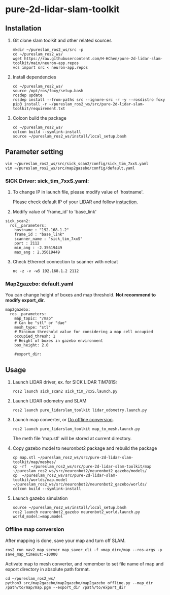 # pure-2d-lidar-slam-toolkit
## Installation

1. Git clone slam toolkit and other related sources
    ```
    mkdir ~/pureslam_ros2_ws/src -p
    cd ~/pureslam_ros2_ws/
    wget https://raw.githubusercontent.com/H-HChen/pure-2d-lidar-slam-toolkit/main/neuron-app.repos
    vcs import src < neuron-app.repos 

    ```

2. Install dependencies
    ```
    cd ~/pureslam_ros2_ws/
    source /opt/ros/foxy/setup.bash
    rosdep update
    rosdep install --from-paths src --ignore-src -r -y --rosdistro foxy
    pip3 install -r ~/pureslam_ros2_ws/src/pure-2d-lidar-slam-toolkit/requirement.txt
    ```

3. Colcon build the package
    ```
    cd ~/pureslam_ros2_ws/
    colcon build --symlink-install 
    source ~/pureslam_ros2_ws/install/local_setup.bash
    ```
## Parameter setting
```
vim ~/pureslam_ros2_ws/src/sick_scan2/config/sick_tim_7xxS.yaml
vim ~/pureslam_ros2_ws/src/map2gazebo/config/default.yaml 
```
### SICK Driver: sick_tim_7xxS.yaml: 

1. To change IP in launch file, please modify value of 'hostname'.

    Please check default IP of your LIDAR and follow [instuction](https://github.com/SICKAG/sick_scan2).

2. Modify value of 'frame_id' to 'base_link'
```
sick_scan2:
  ros__parameters:
    hostname : "192.168.1.2"
    frame_id : "base_link"
    scanner_name : "sick_tim_7xxS"
    port : 2112
    min_ang : -2.35619449
    max_ang : 2.35619449
```
3. Check Ethernet connection to scanner with netcat
    ```
    nc -z -v -w5 192.168.1.2 2112
    ```
### Map2gazebo: default.yaml

You can change height of boxes and map threshold. **Not recommend to modify export_dir.**
```
map2gazebo:
  ros__parameters:
    map_topic: "/map"
    # Can be "stl" or "dae"
    mesh_type: "stl"
    # Minimum threshold value for considering a map cell occupied
    occupied_thresh: 1
    # Height of boxes in gazebo environment
    box_height: 2.0

    #export_dir: 
```
## Usage

1. Launch LIDAR driver, ex. for SICK LIDAR TiM781S:
    ```
    ros2 launch sick_scan2 sick_tim_7xxS.launch.py  
    ```

2. Launch LIDAR odometry and SLAM
    ```
    ros2 launch pure_lidarslam_toolkit lidar_odometry.launch.py 
    ```

3. Launch map converter, or [Do offline conversion](https://github.com/H-HChen/pure-2d-lidar-slam-toolkit#offline-map-conversion).
    ```
    ros2 launch pure_lidarslam_toolkit map_to_mesh.launch.py 
    ```
    The meth file 'map.stl' will be stored at current directory.
 
4. Copy gazebo model to neuronbot2 package and rebuild the package
    ```
    cp map.stl ~/pureslam_ros2_ws/src/pure-2d-lidar-slam-toolkit/map/meshes/
    cp -rf  ~/pureslam_ros2_ws/src/pure-2d-lidar-slam-toolkit/map  ~/pureslam_ros2_ws/src/neuronbot2/neuronbot2_gazebo/models/
    cp  ~/pureslam_ros2_ws/src/pure-2d-lidar-slam-toolkit/worlds/map.model  ~/pureslam_ros2_ws/src/neuronbot2/neuronbot2_gazebo/worlds/
    colcon build --symlink-install
    ```
5. Launch gazebo simulation
    ```
    source ~/pureslam_ros2_ws/install/local_setup.bash
    ros2 launch neuronbot2_gazebo neuronbot2_world.launch.py world_model:=map.model
    ```
    
### Offline map conversion

After mapping is done, save your map and turn off SLAM.
```
ros2 run nav2_map_server map_saver_cli -f <map_dir>/map --ros-args -p save_map_timeout:=10000
```

Activate map to mesh converter, and remember to set file name of map and export directory in absolute path format.
```
cd ~/pureslam_ros2_ws/
python3 src/map2gazebo/map2gazebo/map2gazebo_offline.py --map_dir /path/to/map/map.pgm --export_dir /path/to/export_dir
```


